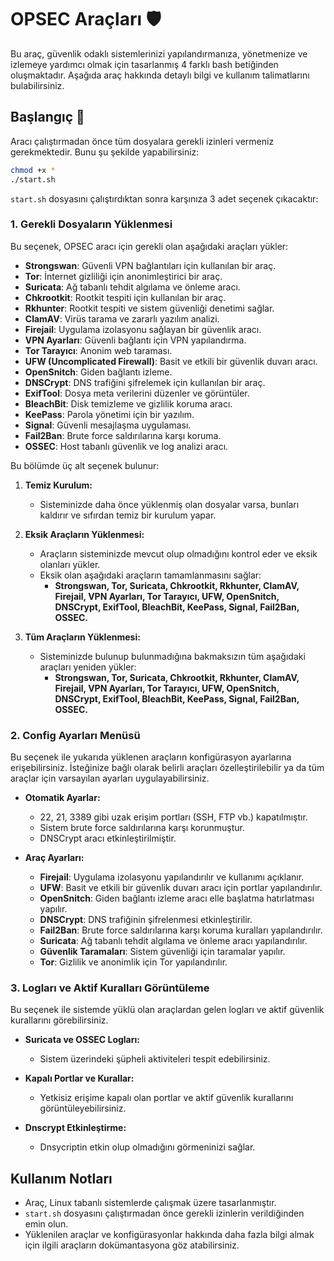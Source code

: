 # OPSEC Araçları 🛡️

Bu araç, güvenlik odaklı sistemlerinizi yapılandırmanıza, yönetmenize ve izlemeye yardımcı olmak için tasarlanmış 4 farklı bash betiğinden oluşmaktadır. Aşağıda araç hakkında detaylı bilgi ve kullanım talimatlarını bulabilirsiniz.

## Başlangıç 🚀

Aracı çalıştırmadan önce tüm dosyalara gerekli izinleri vermeniz gerekmektedir. Bunu şu şekilde yapabilirsiniz:

```bash
chmod +x *
./start.sh
```

`start.sh` dosyasını çalıştırdıktan sonra karşınıza 3 adet seçenek çıkacaktır:

### 1. Gerekli Dosyaların Yüklenmesi

Bu seçenek, OPSEC aracı için gerekli olan aşağıdaki araçları yükler:

- **Strongswan**: Güvenli VPN bağlantıları için kullanılan bir araç.
- **Tor**: İnternet gizliliği için anonimleştirici bir araç.
- **Suricata**: Ağ tabanlı tehdit algılama ve önleme aracı.
- **Chkrootkit**: Rootkit tespiti için kullanılan bir araç.
- **Rkhunter**: Rootkit tespiti ve sistem güvenliği denetimi sağlar.
- **ClamAV**: Virüs tarama ve zararlı yazılım analizi.
- **Firejail**: Uygulama izolasyonu sağlayan bir güvenlik aracı.
- **VPN Ayarları**: Güvenli bağlantı için VPN yapılandırma.
- **Tor Tarayıcı**: Anonim web taraması.
- **UFW (Uncomplicated Firewall)**: Basit ve etkili bir güvenlik duvarı aracı.
- **OpenSnitch**: Giden bağlantı izleme.
- **DNSCrypt**: DNS trafiğini şifrelemek için kullanılan bir araç.
- **ExifTool**: Dosya meta verilerini düzenler ve görüntüler.
- **BleachBit**: Disk temizleme ve gizlilik koruma aracı.
- **KeePass**: Parola yönetimi için bir yazılım.
- **Signal**: Güvenli mesajlaşma uygulaması.
- **Fail2Ban**: Brute force saldırılarına karşı koruma.
- **OSSEC**: Host tabanlı güvenlik ve log analizi aracı.



Bu bölümde üç alt seçenek bulunur:

1. **Temiz Kurulum:**
   - Sisteminizde daha önce yüklenmiş olan dosyalar varsa, bunları kaldırır ve sıfırdan temiz bir kurulum yapar.

2. **Eksik Araçların Yüklenmesi:**
   - Araçların sisteminizde mevcut olup olmadığını kontrol eder ve eksik olanları yükler.
   - Eksik olan aşağıdaki araçların tamamlanmasını sağlar:
     - **Strongswan, Tor, Suricata, Chkrootkit, Rkhunter, ClamAV, Firejail, VPN Ayarları, Tor Tarayıcı, UFW, OpenSnitch, DNSCrypt, ExifTool, BleachBit, KeePass, Signal, Fail2Ban, OSSEC.**

3. **Tüm Araçların Yüklenmesi:**
   - Sisteminizde bulunup bulunmadığına bakmaksızın tüm aşağıdaki araçları yeniden yükler:
     - **Strongswan, Tor, Suricata, Chkrootkit, Rkhunter, ClamAV, Firejail, VPN Ayarları, Tor Tarayıcı, UFW, OpenSnitch, DNSCrypt, ExifTool, BleachBit, KeePass, Signal, Fail2Ban, OSSEC.**

### 2. Config Ayarları Menüsü

Bu seçenek ile yukarıda yüklenen araçların konfigürasyon ayarlarına erişebilirsiniz. İsteğinize bağlı olarak belirli araçları özelleştirilebilir ya da tüm araçlar için varsayılan ayarları uygulayabilirsiniz.

- **Otomatik Ayarlar:**
  - 22, 21, 3389 gibi uzak erişim portları (SSH, FTP vb.) kapatılmıştır.
  - Sistem brute force saldırılarına karşı korunmuştur.
  - DNSCrypt aracı etkinleştirilmiştir.

- **Araç Ayarları:**
  - **Firejail**: Uygulama izolasyonu yapılandırılır ve kullanımı açıklanır.
  - **UFW**: Basit ve etkili bir güvenlik duvarı aracı için portlar yapılandırılır.
  - **OpenSnitch**: Giden bağlantı izleme aracı elle başlatma hatırlatması yapılır.
  - **DNSCrypt**: DNS trafiğinin şifrelenmesi etkinleştirilir.
  - **Fail2Ban**: Brute force saldırılarına karşı koruma kuralları yapılandırılır.
  - **Suricata**: Ağ tabanlı tehdit algılama ve önleme aracı yapılandırılır.
  - **Güvenlik Taramaları**: Sistem güvenliği için taramalar yapılır.
  - **Tor**: Gizlilik ve anonimlik için Tor yapılandırılır.


### 3. Logları ve Aktif Kuralları Görüntüleme

Bu seçenek ile sistemde yüklü olan araçlardan gelen logları ve aktif güvenlik kurallarını görebilirsiniz.

- **Suricata ve OSSEC Logları:**
  - Sistem üzerindeki şüpheli aktiviteleri tespit edebilirsiniz.

- **Kapalı Portlar ve Kurallar:**
  - Yetkisiz erişime kapalı olan portlar ve aktif güvenlik kurallarını görüntüleyebilirsiniz.

- **Dnscrypt Etkinleştirme:**
  - Dnsycriptin etkin olup olmadığını görmeninizi sağlar.

 
## Kullanım Notları

- Araç, Linux tabanlı sistemlerde çalışmak üzere tasarlanmıştır.
- `start.sh` dosyasını çalıştırmadan önce gerekli izinlerin verildiğinden emin olun.
- Yüklenilen araçlar ve konfigürasyonlar hakkında daha fazla bilgi almak için ilgili araçların dokümantasyona göz atabilirsiniz.
